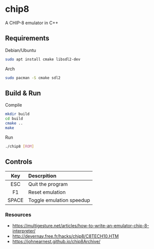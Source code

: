 # chip8

A CHIP-8 emulator in C++

## Requirements

Debian/Ubuntu

```bash
sudo apt install cmake libsdl2-dev
```

Arch

```bash
sudo pacman -S cmake sdl2
```

## Build & Run

Compile

```bash
mkdir build
cd build
cmake ..
make
```

Run

```bash
./chip8 [ROM]
```

## Controls

|Key  |Descrpition             |
|:---:|:-----------------------|
|ESC  |Quit the program        |
|F1   |Reset emulation         |
|SPACE|Toggle emulation speedup|

### Resources

- <https://multigesture.net/articles/how-to-write-an-emulator-chip-8-interpreter/>
- <http://devernay.free.fr/hacks/chip8/C8TECH10.HTM>
- <https://johnearnest.github.io/chip8Archive/>
